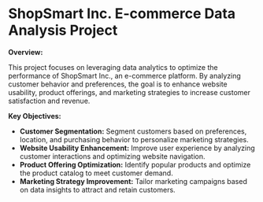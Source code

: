 # ShopSmart Inc. E-commerce Data Analysis Project

**Overview:**

This project focuses on leveraging data analytics to optimize the performance of ShopSmart Inc., an e-commerce platform. By analyzing customer behavior and preferences, the goal is to enhance website usability, product offerings, and marketing strategies to increase customer satisfaction and revenue.

**Key Objectives:**

- **Customer Segmentation:** Segment customers based on preferences, location, and purchasing behavior to personalize marketing strategies.
- **Website Usability Enhancement:** Improve user experience by analyzing customer interactions and optimizing website navigation.
- **Product Offering Optimization:** Identify popular products and optimize the product catalog to meet customer demand.
- **Marketing Strategy Improvement:** Tailor marketing campaigns based on data insights to attract and retain customers.
 
